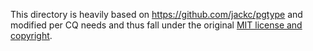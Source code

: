 This directory is heavily based on https://github.com/jackc/pgtype and modified per CQ needs
and thus fall under the original [MIT license and copyright](./LICENSE).